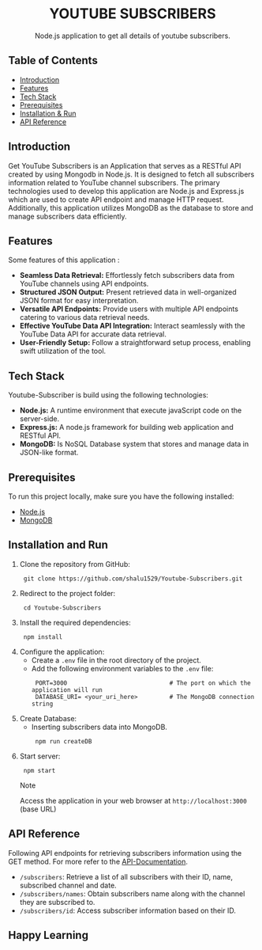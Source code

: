<h1 align="center"> 
YOUTUBE SUBSCRIBERS
</h1>
<p align="center">Node.js application to get all details of youtube subscribers.</p>



## Table of Contents

- [Introduction ](#introduction)
- [Features ](#features)
- [Tech Stack ](#tech-stack)
- [Prerequisites ](#prerequisites)
- [Installation & Run](#installation-and-run)
- [API Reference ](#api-reference)


## Introduction
Get YouTube Subscribers is an Application that serves as a RESTful API created by using Mongodb in Node.js. It is designed to fetch all subscribers information related to YouTube channel subscribers. The primary technologies used to develop this application are Node.js and Express.js which are used to create API endpoint and manage HTTP request. Additionally, this application utilizes MongoDB as the database to store and manage subscribers data efficiently.



## Features
Some features of this application :
- **Seamless Data Retrieval:** Effortlessly fetch subscribers data from YouTube channels using API endpoints.
- **Structured JSON Output:** Present retrieved data in well-organized JSON format for easy interpretation.
- **Versatile API Endpoints:** Provide users with multiple API endpoints catering to various data retrieval needs.
- **Effective YouTube Data API Integration:** Interact seamlessly with the YouTube Data API for accurate data retrieval.
- **User-Friendly Setup:** Follow a straightforward setup process, enabling swift utilization of the tool.

## Tech Stack
Youtube-Subscriber is build using the following technologies:

- **Node.js:** A runtime environment that execute javaScript code on the server-side.
- **Express.js:** A node.js framework for building web application and RESTful API.
- **MongoDB:** Is NoSQL Database system that stores and manage data in JSON-like format.

## Prerequisites

To run this project locally, make sure you have the following installed:

- [Node.js](https://nodejs.org/)
- [MongoDB](https://www.mongodb.com/)

## Installation and Run
1. Clone the repository from GitHub:
    ```
     git clone https://github.com/shalu1529/Youtube-Subscribers.git
    ```
2. Redirect to the project folder:
    ```
     cd Youtube-Subscribers
    ```
3. Install the required dependencies:
    ```
     npm install
    ```
4. Configure the application:
   - Create a `.env` file in the root directory of the project.
   - Add the following environment variables to the `.env` file:
      ```
       PORT=3000                             # The port on which the application will run
       DATABASE_URI= <your_uri_here>         # The MongoDB connection string
      ```
5. Create Database:
    - Inserting subscribers data into MongoDB.
        ```
         npm run createDB
        ```
6. Start server:
    ```
     npm start
    ```
    > [!NOTE]
    > Access the  application in your web browser at `http://localhost:3000` (base URL)


## API Reference
Following API endpoints for retrieving subscribers information using the GET method. For more refer to the [API-Documentation](./API-Documentation.md).

- `/subscribers`: Retrieve a list of all subscribers with their ID, name, subscribed channel and date.
- `/subscribers/names`: Obtain subscribers name along with the channel they are subscribed to.
- `/subscribers/id`: Access subscriber information based on their ID.







## Happy Learning








